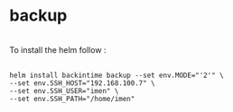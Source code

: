 # backup
<br>
To install the helm follow : 
<pre>
    <code>
helm install backintime backup --set env.MODE="'2'" \
--set env.SSH_HOST="192.168.100.7" \
--set env.SSH_USER="imen" \
--set env.SSH_PATH="/home/imen"
    </code>
</pre>

